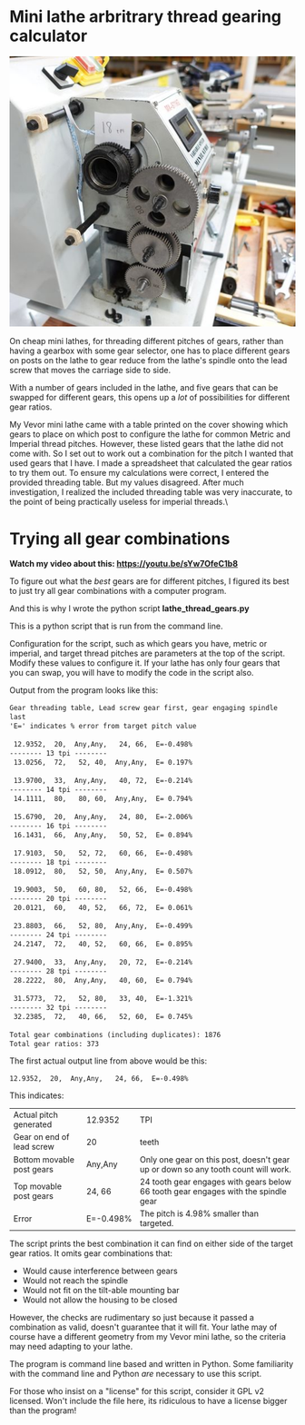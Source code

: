 # Mini lathe arbritrary thread gearing calculator

![](img/18tpi_gears.jpg)

On cheap mini lathes, for threading different pitches of gears, rather
than having a gearbox with some gear selector, one has to place
different gears on posts on the lathe to gear reduce from the lathe\'s
spindle onto the lead screw that moves the carriage side to side.

With a number of gears included in the lathe, and five gears that can
be swapped for different gears, this opens up a *lot* of possibilities
for different gear ratios.

My Vevor mini lathe came with a table printed on the cover showing
which gears to place on which post to configure the lathe for common
Metric and Imperial thread pitches. However, these listed gears that
the lathe did not come with. So I set out to work out a combination
for the pitch I wanted that used gears that I have. I made a
spreadsheet that calculated the gear ratios to try them out. To ensure
my calculations were correct, I entered the provided threading
table. But my values disagreed. After much investigation, I realized
the included threading table was very inaccurate, to the point of
being practically useless for imperial threads.\

# Trying all gear combinations

**Watch my video about this: <https://youtu.be/sYw7OfeC1b8>**

To figure out what the *best* gears are for different pitches, I
figured its best to just try all gear combinations with a computer
program.

And this is why I wrote the python script **lathe_thread_gears.py**

This is a python script that is run from the command line.

Configuration for the script, such as which gears you have, metric or
imperial, and target thread pitches are parameters at the top of the
script. Modify these values to configure it. If your lathe has only
four gears that you can swap, you will have to modify the code in the
script also.

Output from the program looks like this:

    Gear threading table, Lead screw gear first, gear engaging spindle last
    'E=' indicates % error from target pitch value

     12.9352,  20,  Any,Any,   24, 66,  E=-0.498%
    -------- 13 tpi --------
     13.0256,  72,   52, 40,  Any,Any,  E= 0.197%

     13.9700,  33,  Any,Any,   40, 72,  E=-0.214%
    -------- 14 tpi --------
     14.1111,  80,   80, 60,  Any,Any,  E= 0.794%

     15.6790,  20,  Any,Any,   24, 80,  E=-2.006%
    -------- 16 tpi --------
     16.1431,  66,  Any,Any,   50, 52,  E= 0.894%

     17.9103,  50,   52, 72,   60, 66,  E=-0.498%
    -------- 18 tpi --------
     18.0912,  80,   52, 50,  Any,Any,  E= 0.507%

     19.9003,  50,   60, 80,   52, 66,  E=-0.498%
    -------- 20 tpi --------
     20.0121,  60,   40, 52,   66, 72,  E= 0.061%

     23.8803,  66,   52, 80,  Any,Any,  E=-0.499%
    -------- 24 tpi --------
     24.2147,  72,   40, 52,   60, 66,  E= 0.895%

     27.9400,  33,  Any,Any,   20, 72,  E=-0.214%
    -------- 28 tpi --------
     28.2222,  80,  Any,Any,   40, 60,  E= 0.794%

     31.5773,  72,   52, 80,   33, 40,  E=-1.321%
    -------- 32 tpi --------
     32.2385,  72,   40, 66,   52, 60,  E= 0.745%

    Total gear combinations (including duplicates): 1876
    Total gear ratios: 373

The first actual output line from above would be this:

    12.9352,  20,  Any,Any,   24, 66,  E=-0.498%

This indicates:

|                           |            |                                   |
|---------------------------|------------|-----------------------------------|
| Actual pitch generated    | 12.9352    | TPI |
| Gear on end of lead screw | 20         | teeth |
| Bottom movable post gears | Any,Any    | Only one gear on this post, doesn\'t gear up or down so any tooth count will work. |
| Top movable post gears    | 24, 66     | 24 tooth gear engages with gears below 66 tooth gear engages with the spindle gear |
| Error                     | E=-0.498%  | The pitch is 4.98% smaller than targeted. |

The script prints the best combination it can find on either side of the
target gear ratios. It omits gear combinations that:

* Would cause interference between gears
* Would not reach the spindle
* Would not fit on the tilt-able mounting bar
* Would not allow the housing to be closed

However, the checks are rudimentary so just because it passed a
combination as valid, doesn\'t guarantee that it will fit. Your lathe
may of course have a different geometry from my Vevor mini lathe, so
the criteria may need adapting to your lathe.

The program is command line based and written in Python. Some
familiarity with the command line and Python *are* necessary to use
this script.

For those who insist on a "license" for this script, consider it GPL v2
licensed.  Won't include the file here, its ridiculous to have a license
bigger than the program!